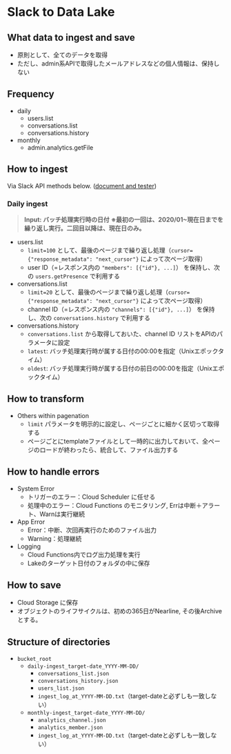 # Slack to Data Lake

## What data to ingest and save

- 原則として、全てのデータを取得
- ただし、admin系APIで取得したメールアドレスなどの個人情報は、保持しない

## Frequency

- daily
  - users.list
  - conversations.list
  - conversations.history
- monthly
  - admin.analytics.getFile


## How to ingest

Via Slack API methods below. ([document and tester](https://api.slack.com/methods))

### Daily ingest

> **Input: バッチ処理実行時の日付**
**※最初の一回は、2020/01~現在日までを繰り返し実行。二回目以降は、現在日のみ。**

- users.list
  - `limit=100` として、最後のページまで繰り返し処理（`cursor={"response_metadata": "next_cursor"}` によって次ページ取得）
  - user ID（=レスポンス内の `"members": [{"id"}, ...]`） を保持し、次の `users.getPresence` で利用する
- conversations.list
  - `limit=20` として、最後のページまで繰り返し処理（`cursor={"response_metadata": "next_cursor"}` によって次ページ取得）
  - channel ID（=レスポンス内の `"channels": [{"id"}, ...]`） を保持し、次の `conversations.history` で利用する 
- conversations.history
  - `conversations.list` から取得しておいた、channel ID リストをAPIのパラメータに設定
  - `latest`: バッチ処理実行時が属する日付の00:00を指定（Unixエポックタイム）
  - `oldest`: バッチ処理実行時が属する日付の前日の00:00を指定（Unixエポックタイム）


## How to transform

- Others within pagenation
  - `limit` パラメータを明示的に設定し、ページごとに細かく区切って取得する
  - ページごとにtemplateファイルとして一時的に出力しておいて、全ページのロードが終わったら、統合して、ファイル出力する


## How to handle errors

- System Error
  - トリガーのエラー：Cloud Scheduler に任せる
  - 処理中のエラー：Cloud Functions のモニタリング, Errは中断＋アラート、Warnは実行継続
- App Error
  - Error：中断、次回再実行のためのファイル出力
  - Warning：処理継続
- Logging
  - Cloud Functions内でログ出力処理を実行
  - Lakeのターゲット日付のフォルダの中に保存


## How to save

- Cloud Storage に保存
- オブジェクトのライフサイクルは、初めの365日がNearline, その後Archiveとする。


## Structure of directories

- `bucket_root`
  - `daily-ingest_target-date_YYYY-MM-DD/`
    - `conversations_list.json`
    - `conversations_history.json`
    - `users_list.json`
    - `ingest_log_at_YYYY-MM-DD.txt`（target-dateと必ずしも一致しない）
  - `monthly-ingest_target-date_YYYY-MM-DD/`
    - `analytics_channel.json`
    - `analytics_member.json`
    - `ingest_log_at_YYYY-MM-DD.txt`（target-dateと必ずしも一致しない）
